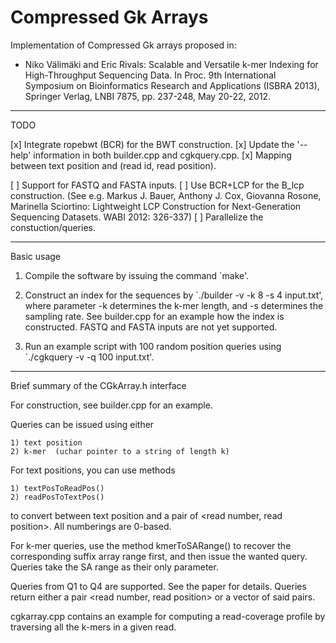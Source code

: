 Compressed Gk Arrays
====

Implementation of Compressed Gk arrays proposed in:

* Niko Välimäki and Eric Rivals: Scalable and Versatile k-mer Indexing 
for High-Throughput Sequencing Data. In Proc. 9th International
Symposium on Bioinformatics Research and Applications (ISBRA 2013),
Springer Verlag, LNBI 7875, pp. 237-248, May 20-22, 2012.


--------------------------------------------------------------------------------
TODO

[x] Integrate ropebwt (BCR) for the BWT construction.
[x] Update the '--help' information in both builder.cpp and cgkquery.cpp.
[x] Mapping between text position and (read id, read position).

[ ] Support for FASTQ and FASTA inputs.
[ ] Use BCR+LCP for the B_lcp construction. (See e.g. Markus J. Bauer, 
    Anthony J. Cox, Giovanna Rosone, Marinella Sciortino: Lightweight LCP 
    Construction for Next-Generation Sequencing Datasets. WABI 2012: 326-337)
[ ] Parallelize the constuction/queries.



--------------------------------------------------------------------------------
Basic usage

1) Compile the software by issuing the command `make'.

2) Construct an index for the sequences by `./builder -v -k 8 -s 4 input.txt', 
   where parameter -k determines the k-mer length, and -s determines the 
   sampling rate. See builder.cpp for an example how the index is constructed.
   FASTQ and FASTA inputs are not yet supported.

3) Run an example script with 100 random position queries using
   `./cgkquery -v -q 100 input.txt'.


--------------------------------------------------------------------------------
Brief summary of the CGkArray.h interface

For construction, see builder.cpp for an example.

Queries can be issued using either

    1) text position
    2) k-mer  (uchar pointer to a string of length k)

For text positions, you can use methods

    1) textPosToReadPos()
    2) readPosToTextPos()

to convert between text position and a pair of <read number, read position>. 
All numberings are 0-based.

For k-mer queries, use the method kmerToSARange() to recover the corresponding
suffix array range first, and then issue the wanted query. Queries take the SA range
as their only parameter.

Queries from Q1 to Q4 are supported. See the paper for details.
Queries return either a pair <read number, read position> or a vector of said pairs.

cgkarray.cpp contains an example for computing a read-coverage profile
by traversing all the k-mers in a given read.

